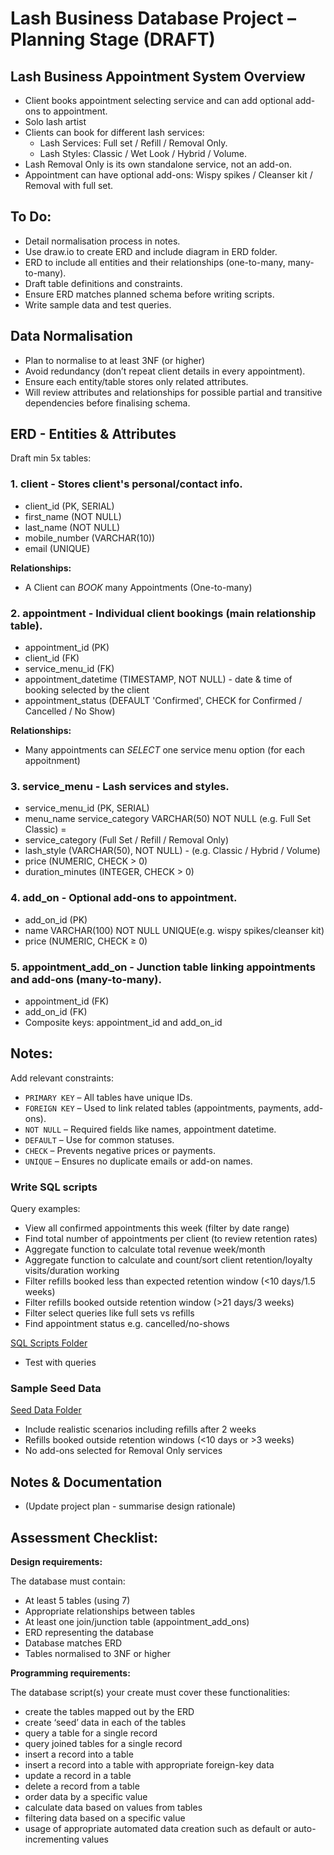 # Lash Business Database Project – Planning Stage (DRAFT)

## **Lash Business Appointment System Overview**

- Client books appointment selecting service and can add optional add-ons to appointment.
- Solo lash artist
- Clients can book for different lash services:
  - Lash Services: Full set / Refill / Removal Only.
  - Lash Styles: Classic / Wet Look / Hybrid / Volume.
- Lash Removal Only is its own standalone service, not an add-on.
- Appointment can have optional add-ons: Wispy spikes / Cleanser kit / Removal with full set.

## To Do:

- Detail normalisation process in notes.
- Use draw.io to create ERD and include diagram in ERD folder.
- ERD to include all entities and their relationships (one-to-many, many-to-many).
- Draft table definitions and constraints.
- Ensure ERD matches planned schema before writing scripts.
- Write sample data and test queries.

## **Data Normalisation**

- Plan to normalise to at least 3NF (or higher)
- Avoid redundancy (don’t repeat client details in every appointment).
- Ensure each entity/table stores only related attributes.
- Will review attributes and relationships for possible partial and transitive dependencies before finalising schema.

## **ERD - Entities & Attributes**

Draft
min 5x tables:

### 1. **client** - Stores client's personal/contact info.

- client_id (PK, SERIAL)
- first_name (NOT NULL)
- last_name (NOT NULL)
- mobile_number (VARCHAR(10))
- email (UNIQUE)

**Relationships:**
- A Client can *BOOK* many Appointments (One-to-many)


### 2. **appointment** - Individual client bookings (main relationship table).

- appointment_id (PK)
- client_id (FK)
- service_menu_id (FK)
- appointment_datetime (TIMESTAMP, NOT NULL) - date & time of booking selected by the client
- appointment_status (DEFAULT 'Confirmed', CHECK for Confirmed / Cancelled / No Show)

**Relationships:**
- Many appointments can *SELECT* one service menu option (for each appoitnment)


### 3. **service_menu** - Lash services and styles.

- service_menu_id (PK, SERIAL)
- menu_name  service_category VARCHAR(50) NOT NULL (e.g. Full Set Classic) =
- service_category (Full Set / Refill / Removal Only)
- lash_style (VARCHAR(50), NOT NULL) - (e.g. Classic / Hybrid / Volume)
- price (NUMERIC, CHECK > 0)
- duration_minutes (INTEGER, CHECK > 0)


### 4. **add_on** - Optional add-ons to appointment.

- add_on_id (PK)
- name VARCHAR(100) NOT NULL UNIQUE(e.g. wispy spikes/cleanser kit)
- price (NUMERIC, CHECK ≥ 0)


### 5. **appointment_add_on** - Junction table linking appointments and add-ons (many-to-many).

- appointment_id (FK)
- add_on_id (FK)
- Composite keys: appointment_id and add_on_id


## Notes:

Add relevant constraints:

- `PRIMARY KEY` – All tables have unique IDs.
- `FOREIGN KEY` – Used to link related tables (appointments, payments, add-ons).
- `NOT NULL` – Required fields like names, appointment datetime.
- `DEFAULT` – Use for common statuses.
- `CHECK` – Prevents negative prices or payments.
- `UNIQUE` – Ensures no duplicate emails or add-on names.


### Write SQL scripts

Query examples:

- View all confirmed appointments this week (filter by date range)
- Find total number of appointments per client (to review retention rates)
- Aggregate function to calculate total revenue week/month
- Aggregate function to calculate and count/sort client retention/loyalty visits/duration working
- Filter refills booked less than expected retention window (<10 days/1.5 weeks)
- Filter refills booked outside retention window (>21 days/3 weeks)
- Filter select queries like full sets vs refills
- Find appointment status e.g. cancelled/no-shows

[SQL Scripts Folder](./sql-scripts/)

- Test with queries

### Sample Seed Data

[Seed Data Folder](./seed-data/seed_data.sql)
- Include realistic scenarios including refills after 2 weeks
- Refills booked outside retention windows (<10 days or >3 weeks)
- No add-ons selected for Removal Only services

## Notes & Documentation

- (Update project plan - summarise design rationale)


## Assessment Checklist:

**Design requirements:**

The database must contain:

- At least 5 tables (using 7)
- Appropriate relationships between tables
- At least one join/junction table (appointment_add_ons)
- ERD representing the database
- Database matches ERD
- Tables normalised to 3NF or higher

**Programming requirements:**

The database script(s) your create must cover these functionalities:

- create the tables mapped out by the ERD
- create ‘seed’ data in each of the tables
- query a table for a single record
- query joined tables for a single record
- insert a record into a table
- insert a record into a table with appropriate foreign-key data
- update a record in a table
- delete a record from a table
- order data by a specific value
- calculate data based on values from tables
- filtering data based on a specific value
- usage of appropriate automated data creation such as default or auto-incrementing values
